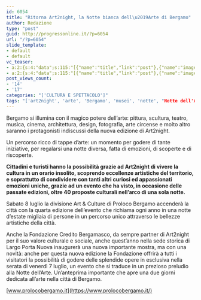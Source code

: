 ```yaml
---
id: 6054
title: "Ritorna Art2night, la Notte bianca dell\u2019Arte di Bergamo"
author: Redazione
type: "post"
guid: http://progressonline.it/?p=6054
url: "/?p=6054"
slide_template:
- default
- default
vc_teaser:
- a:2:{s:4:"data";s:115:"[{"name":"title","link":"post"},{"name":"image","image":"featured","link":"none"},{"name":"text","mode":"excerpt"}]";s:7:"bgcolor";s:0:"";}
- a:2:{s:4:"data";s:115:"[{"name":"title","link":"post"},{"name":"image","image":"featured","link":"none"},{"name":"text","mode":"excerpt"}]";s:7:"bgcolor";s:0:"";}
post_views_count:
- '14'
- '17'
categories: "['CULTURA E SPETTACOLO']"
tags: "['art2night', 'arte', 'Bergamo', 'musei', 'notte', "Notte dell'Arte", "opere d'arte"]"
---
```


Bergamo si illumina con il magico potere dell’arte: pittura, scultura, teatro, musica, cinema, architettura, design, fotografia, arte circense e molto altro saranno i protagonisti indiscussi della nuova edizione di Art2night.

Un percorso ricco di tappe d’arte: un momento per godere di tante iniziative, per regalarsi una notte diversa, fatta di emozioni, di scoperte e di riscoperte.

**Cittadini e turisti hanno la possibilità grazie ad Art2night di vivere la cultura in un orario insolito, scoprendo eccellenze artistiche del territorio, e soprattutto di condividere con tanti altri curiosi ed appassionati emozioni uniche, grazie ad un evento che ha visto, in occasione delle passate edizioni, oltre 40 proposte culturali nell’arco di una sola notte.**

Sabato 8 luglio la divisione Art &amp; Culture di Proloco Bergamo accenderà la città con la quarta edizione dell’evento che richiama ogni anno in una notte d’estate migliaia di persone in un percorso unico attraverso le bellezze artistiche della città.

Anche la Fondazione Credito Bergamasco, da sempre partner di Art2night per il suo valore culturale e sociale, anche quest’anno nella sede storica di Largo Porta Nuova inaugurerà una nuova importante mostra, ma con una novità: anche per questa nuova edizione la Fondazione offrirà a tutti i visitatori la possibilità di godere delle splendide opere in esclusiva nella serata di venerdì 7 luglio, un evento che si traduce in un prezioso preludio alla Notte dell’Arte. Un’anteprima importante che apre una due giorni dedicata all’arte nella città di Bergamo.

[www.prolocobergamo.it](https://www.prolocobergamo.it/)